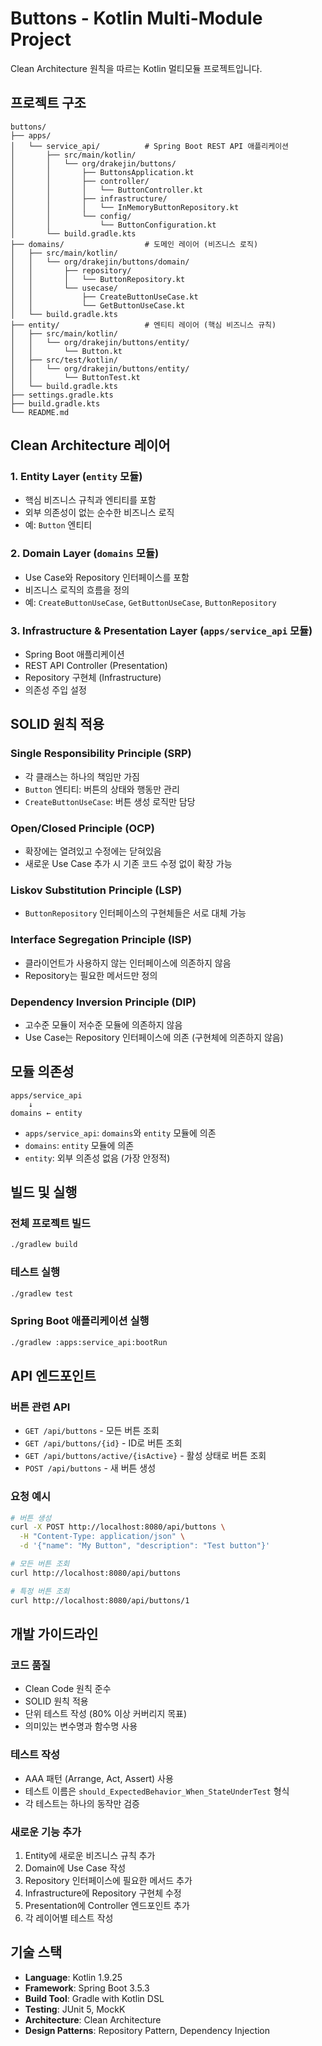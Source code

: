 # Buttons - Kotlin Multi-Module Project

Clean Architecture 원칙을 따르는 Kotlin 멀티모듈 프로젝트입니다.

## 프로젝트 구조

```
buttons/
├── apps/
│   └── service_api/          # Spring Boot REST API 애플리케이션
│       ├── src/main/kotlin/
│       │   └── org/drakejin/buttons/
│       │       ├── ButtonsApplication.kt
│       │       ├── controller/
│       │       │   └── ButtonController.kt
│       │       ├── infrastructure/
│       │       │   └── InMemoryButtonRepository.kt
│       │       └── config/
│       │           └── ButtonConfiguration.kt
│       └── build.gradle.kts
├── domains/                  # 도메인 레이어 (비즈니스 로직)
│   ├── src/main/kotlin/
│   │   └── org/drakejin/buttons/domain/
│   │       ├── repository/
│   │       │   └── ButtonRepository.kt
│   │       └── usecase/
│   │           ├── CreateButtonUseCase.kt
│   │           └── GetButtonUseCase.kt
│   └── build.gradle.kts
├── entity/                   # 엔티티 레이어 (핵심 비즈니스 규칙)
│   ├── src/main/kotlin/
│   │   └── org/drakejin/buttons/entity/
│   │       └── Button.kt
│   ├── src/test/kotlin/
│   │   └── org/drakejin/buttons/entity/
│   │       └── ButtonTest.kt
│   └── build.gradle.kts
├── settings.gradle.kts
├── build.gradle.kts
└── README.md
```

## Clean Architecture 레이어

### 1. Entity Layer (`entity` 모듈)
- 핵심 비즈니스 규칙과 엔티티를 포함
- 외부 의존성이 없는 순수한 비즈니스 로직
- 예: `Button` 엔티티

### 2. Domain Layer (`domains` 모듈)
- Use Case와 Repository 인터페이스를 포함
- 비즈니스 로직의 흐름을 정의
- 예: `CreateButtonUseCase`, `GetButtonUseCase`, `ButtonRepository`

### 3. Infrastructure & Presentation Layer (`apps/service_api` 모듈)
- Spring Boot 애플리케이션
- REST API Controller (Presentation)
- Repository 구현체 (Infrastructure)
- 의존성 주입 설정

## SOLID 원칙 적용

### Single Responsibility Principle (SRP)
- 각 클래스는 하나의 책임만 가짐
- `Button` 엔티티: 버튼의 상태와 행동만 관리
- `CreateButtonUseCase`: 버튼 생성 로직만 담당

### Open/Closed Principle (OCP)
- 확장에는 열려있고 수정에는 닫혀있음
- 새로운 Use Case 추가 시 기존 코드 수정 없이 확장 가능

### Liskov Substitution Principle (LSP)
- `ButtonRepository` 인터페이스의 구현체들은 서로 대체 가능

### Interface Segregation Principle (ISP)
- 클라이언트가 사용하지 않는 인터페이스에 의존하지 않음
- Repository는 필요한 메서드만 정의

### Dependency Inversion Principle (DIP)
- 고수준 모듈이 저수준 모듈에 의존하지 않음
- Use Case는 Repository 인터페이스에 의존 (구현체에 의존하지 않음)

## 모듈 의존성

```
apps/service_api
    ↓
domains ← entity
```

- `apps/service_api`: `domains`와 `entity` 모듈에 의존
- `domains`: `entity` 모듈에 의존
- `entity`: 외부 의존성 없음 (가장 안정적)

## 빌드 및 실행

### 전체 프로젝트 빌드
```bash
./gradlew build
```

### 테스트 실행
```bash
./gradlew test
```

### Spring Boot 애플리케이션 실행
```bash
./gradlew :apps:service_api:bootRun
```

## API 엔드포인트

### 버튼 관련 API
- `GET /api/buttons` - 모든 버튼 조회
- `GET /api/buttons/{id}` - ID로 버튼 조회
- `GET /api/buttons/active/{isActive}` - 활성 상태로 버튼 조회
- `POST /api/buttons` - 새 버튼 생성

### 요청 예시
```bash
# 버튼 생성
curl -X POST http://localhost:8080/api/buttons \
  -H "Content-Type: application/json" \
  -d '{"name": "My Button", "description": "Test button"}'

# 모든 버튼 조회
curl http://localhost:8080/api/buttons

# 특정 버튼 조회
curl http://localhost:8080/api/buttons/1
```

## 개발 가이드라인

### 코드 품질
- Clean Code 원칙 준수
- SOLID 원칙 적용
- 단위 테스트 작성 (80% 이상 커버리지 목표)
- 의미있는 변수명과 함수명 사용

### 테스트 작성
- AAA 패턴 (Arrange, Act, Assert) 사용
- 테스트 이름은 `should_ExpectedBehavior_When_StateUnderTest` 형식
- 각 테스트는 하나의 동작만 검증

### 새로운 기능 추가
1. Entity에 새로운 비즈니스 규칙 추가
2. Domain에 Use Case 작성
3. Repository 인터페이스에 필요한 메서드 추가
4. Infrastructure에 Repository 구현체 수정
5. Presentation에 Controller 엔드포인트 추가
6. 각 레이어별 테스트 작성

## 기술 스택

- **Language**: Kotlin 1.9.25
- **Framework**: Spring Boot 3.5.3
- **Build Tool**: Gradle with Kotlin DSL
- **Testing**: JUnit 5, MockK
- **Architecture**: Clean Architecture
- **Design Patterns**: Repository Pattern, Dependency Injection
